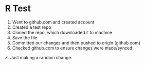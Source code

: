 # R Test

1. Went to github.com and created account
2. Created a test repo
3. Cloned the repo, which downloaded it to machine
4. Save the file
5. Committed our changes and then pushed to origin (github.com)
6. Checked github.com to ensure changes were made/synced

Z. Just making a random change.